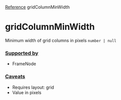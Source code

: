 [Reference](https://www.framer.com/developers/reference)
gridColumnMinWidth
# gridColumnMinWidth
Minimum width of grid columns in pixels
`number | null`
### [Supported by](https://www.framer.com/developers/reference/plugins-traits-grid-column-min-width#supported-by)
  * FrameNode


### [Caveats](https://www.framer.com/developers/reference/plugins-traits-grid-column-min-width#caveats)
  * Requires layout: grid
  * Value in pixels


